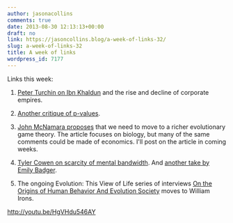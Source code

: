 ```yaml
---
author: jasonacollins
comments: true
date: 2013-08-30 12:13:13+00:00
draft: no
link: https://jasoncollins.blog/a-week-of-links-32/
slug: a-week-of-links-32
title: A week of links
wordpress_id: 7177
---
```


Links this week:



	
  1. [Peter Turchin on Ibn Khaldun](http://socialevolutionforum.com/2013/08/26/ibn-khaldun-on-the-rise-and-decline-of-corporate-empires/) and the rise and decline of corporate empires.

	
  2. [Another critique of p-values](http://nautil.us/issue/4/the-unlikely/sciences-significant-stats-problem).

	
  3. [John McNamara proposes](http://rsif.royalsocietypublishing.org/content/10/88/20130544.full) that we need to move to a richer evolutionary game theory. The article focuses on biology, but many of the same comments could be made of economics. I'll post on the article in coming weeks.

	
  4. [Tyler Cowen on scarcity of mental bandwidth](http://marginalrevolution.com/marginalrevolution/2013/08/scarcity-why-having-too-little-means-so-much.html). And [another take by Emily Badger](http://www.theatlanticcities.com/jobs-and-economy/2013/08/how-poverty-taxes-brain/6716/).

	
  5. The ongoing Evolution: This View of Life series of interviews [On the Origins of Human Behavior And Evolution Society](http://www.thisviewoflife.com/index.php/magazine/articles/on-the-origins-of-human-behavior-and-evolution-society-william-irons) moves to William Irons.


http://youtu.be/HgVHdu546AY
